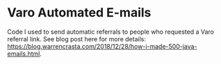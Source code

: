 # Varo Automated E-mails
Code I used to send automatic referrals to people who requested a Varo referral link. See blog post here for more details: https://blog.warrencrasta.com/2018/12/28/how-i-made-500-java-emails.html.
